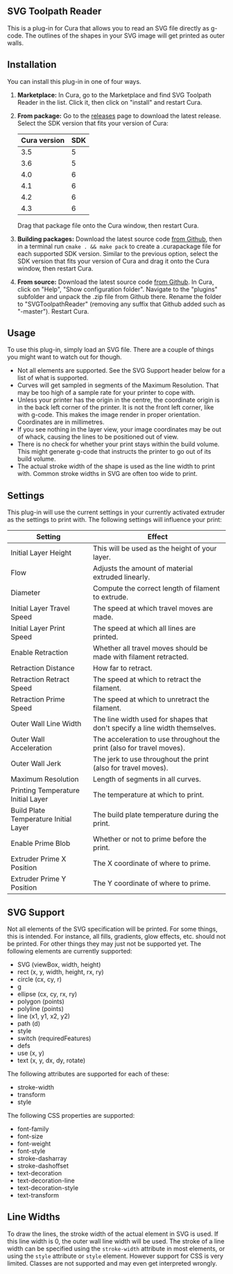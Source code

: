 SVG Toolpath Reader
-----------------
This is a plug-in for Cura that allows you to read an SVG file directly as g-code. The outlines of the shapes in your SVG image will get printed as outer walls.

Installation
------------
You can install this plug-in in one of four ways.
1. **Marketplace:** In Cura, go to the Marketplace and find SVG Toolpath Reader in the list. Click it, then click on "install" and restart Cura.
2. **From package:** Go to the [releases](https://github.com/Ghostkeeper/SVGToolpathReader/releases) page to download the latest release. Select the SDK version that fits your version of Cura:

   | Cura version | SDK |
   |--------------|-----|
   | 3.5          | 5   |
   | 3.6          | 5   |
   | 4.0          | 6   |
   | 4.1          | 6   |
   | 4.2          | 6   |
   | 4.3          | 6   |

   Drag that package file onto the Cura window, then restart Cura.
3. **Building packages:** Download the latest source code [from Github](https://github.com/Ghostkeeper/SVGToolpathReader/archive/master.zip), then in a terminal run `cmake . && make pack` to create a .curapackage file for each supported SDK version. Similar to the previous option, select the SDK version that fits your version of Cura and drag it onto the Cura window, then restart Cura.
4. **From source:** Download the latest source code [from Github](https://github.com/Ghostkeeper/SVGToolpathReader/archive/master.zip). In Cura, click on "Help", "Show configuration folder". Navigate to the "plugins" subfolder and unpack the .zip file from Github there. Rename the folder to "SVGToolpathReader" (removing any suffix that Github added such as "-master"). Restart Cura.

Usage
-----
To use this plug-in, simply load an SVG file. There are a couple of things you might want to watch out for though.
* Not all elements are supported. See the SVG Support header below for a list of what is supported.
* Curves will get sampled in segments of the Maximum Resolution. That may be too high of a sample rate for your printer to cope with.
* Unless your printer has the origin in the centre, the coordinate origin is in the back left corner of the printer. It is not the front left corner, like with g-code. This makes the image render in proper orientation. Coordinates are in millimetres.
* If you see nothing in the layer view, your image coordinates may be out of whack, causing the lines to be positioned out of view.
* There is no check for whether your print stays within the build volume. This might generate g-code that instructs the printer to go out of its build volume.
* The actual stroke width of the shape is used as the line width to print with. Common stroke widths in SVG are often too wide to print.

Settings
--------
This plug-in will use the current settings in your currently activated extruder as the settings to print with. The following settings will influence your print:

| Setting                               | Effect                                                                     |
|---------------------------------------|----------------------------------------------------------------------------|
| Initial Layer Height                  | This will be used as the height of your layer.                             |
| Flow                                  | Adjusts the amount of material extruded linearly.                          |
| Diameter                              | Compute the correct length of filament to extrude.                         |
| Initial Layer Travel Speed            | The speed at which travel moves are made.                                  |
| Initial Layer Print Speed             | The speed at which all lines are printed.                                  |
| Enable Retraction                     | Whether all travel moves should be made with filament retracted.           |
| Retraction Distance                   | How far to retract.                                                        |
| Retraction Retract Speed              | The speed at which to retract the filament.                                |
| Retraction Prime Speed                | The speed at which to unretract the filament.                              |
| Outer Wall Line Width                 | The line width used for shapes that don't specify a line width themselves. |
| Outer Wall Acceleration               | The acceleration to use throughout the print (also for travel moves).      |
| Outer Wall Jerk                       | The jerk to use throughout the print (also for travel moves).              |
| Maximum Resolution                    | Length of segments in all curves.                                          |
| Printing Temperature Initial Layer    | The temperature at which to print.                                         |
| Build Plate Temperature Initial Layer | The build plate temperature during the print.                              |
| Enable Prime Blob                     | Whether or not to prime before the print.                                  |
| Extruder Prime X Position             | The X coordinate of where to prime.                                        |
| Extruder Prime Y Position             | The Y coordinate of where to prime.                                        |

SVG Support
-----------
Not all elements of the SVG specification will be printed. For some things, this is intended. For instance, all fills, gradients, glow effects, etc. should not be printed. For other things they may just not be supported yet. The following elements are currently supported:
* SVG (viewBox, width, height)
* rect (x, y, width, height, rx, ry)
* circle (cx, cy, r)
* g
* ellipse (cx, cy, rx, ry)
* polygon (points)
* polyline (points)
* line (x1, y1, x2, y2)
* path (d)
* style
* switch (requiredFeatures)
* defs
* use (x, y)
* text (x, y, dx, dy, rotate)

The following attributes are supported for each of these:
* stroke-width
* transform
* style

The following CSS properties are supported:
* font-family
* font-size
* font-weight
* font-style
* stroke-dasharray
* stroke-dashoffset
* text-decoration
* text-decoration-line
* text-decoration-style
* text-transform

Line Widths
-----------
To draw the lines, the stroke width of the actual element in SVG is used. If this line width is 0, the outer wall line width will be used. The stroke of a line width can be specified using the `stroke-width` attribute in most elements, or using the `style` attribute or `style` element. However support for CSS is very limited. Classes are not supported and may even get interpreted wrongly.